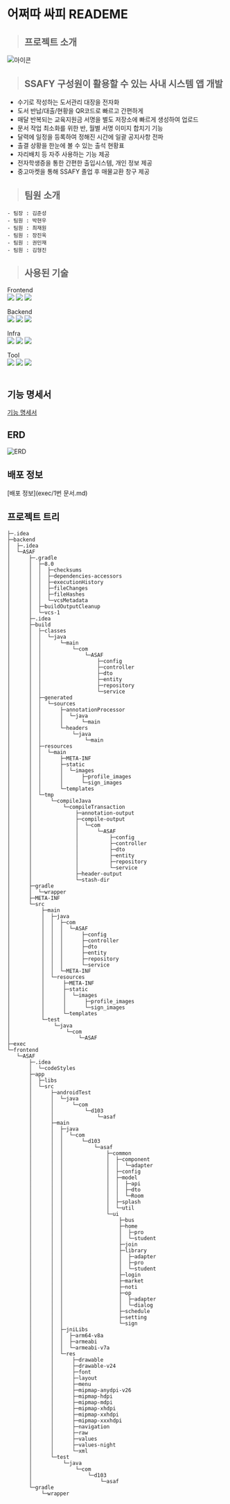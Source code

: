 # 어쩌따 싸피 READEME

> ## 프로젝트 소개
![아이콘](asaf_real_logo.png)

><h2>SSAFY 구성원이 활용할 수 있는 사내 시스템 앱 개발</h2>

 - 수기로 작성하는 도서관리 대장을 전자화
 - 도서 반납/대출/현황을 QR코드로 빠르고 간편하게
 - 매달 반복되는 교육지원금 서명을 별도 저장소에 빠르게 생성하여 업로드
 - 문서 작업 최소화를 위한 반, 월별 서명 이미지 합치기 기능
 - 달력에 일정을 등록하여 정해진 시간에 일괄 공지사항 전파
 - 출결 상황을 한눈에 볼 수 있는 출석 현황표
 - 자리배치 등 자주 사용하는 기능 제공
 - 전자학생증을 통한 간편한 출입시스템, 개인 정보 제공
 - 중고마켓을 통해 SSAFY 졸업 후 매물교환 창구 제공
    

> ## 팀원 소개

    - 팀장 : 김준성
    - 팀원 : 박현우
    - 팀원 : 최재원
    - 팀원 : 장진욱
    - 팀원 : 권민재
    - 팀원 : 김형진


>## **사용된 기술**
Frontend<br>
<img src="https://img.shields.io/badge/android-3DDC84?style=for-the-badge&logo=android&logoColor=white">
<img src="https://img.shields.io/badge/nfc-002E5F?style=for-the-badge&logo=nfc&logoColor=white">
<img src="https://img.shields.io/badge/ibeacon-3D7EBB?style=for-the-badge&logo=ibeacon&logoColor=white">

Backend<br>
<img src="https://img.shields.io/badge/springboot-6DB33F?style=for-the-badge&logo=springboot&logoColor=white">
<img src="https://img.shields.io/badge/hibernate-59666C?style=for-the-badge&logo=hibernate&logoColor=white">
<img src="https://img.shields.io/badge/postgresql-4169E1?style=for-the-badge&logo=postgresql&logoColor=white">

Infra<br>
<img src="https://img.shields.io/badge/jenkins-D24939?style=for-the-badge&logo=jenkins&logoColor=white">
<img src="https://img.shields.io/badge/amazonec2-FF9900?style=for-the-badge&logo=amazonec2&logoColor=white">
<img src="https://img.shields.io/badge/nginx-009639?style=for-the-badge&logo=nginx&logoColor=white">

Tool<br>
<img src="https://img.shields.io/badge/notion-000000?style=for-the-badge&logo=notion&logoColor=white">
<img src="https://img.shields.io/badge/git-F05032?style=for-the-badge&logo=git&logoColor=white">
<img src="https://img.shields.io/badge/gitlab-FC6D26?style=for-the-badge&logo=gitlab&logoColor=white">
<br><br>

## 기능 명세서

 [기능 명세서](https://docs.google.com/spreadsheets/d/1YXWEoj4FwIA5q2wiOGrWThPSlwKs1TSfE4VgIX8EKCw/edit#gid=0)

 ## ERD
 ![ERD](ERD.png)

 ## 배포 정보 

 [배포 정보](exec/1번 문서.md)

 ## 프로젝트 트리
 ```
 ├─.idea
├─backend
│  ├─.idea
│  └─ASAF
│      ├─.gradle
│      │  ├─8.0
│      │  │  ├─checksums
│      │  │  ├─dependencies-accessors
│      │  │  ├─executionHistory
│      │  │  ├─fileChanges
│      │  │  ├─fileHashes
│      │  │  └─vcsMetadata
│      │  ├─buildOutputCleanup
│      │  └─vcs-1
│      ├─.idea
│      ├─build
│      │  ├─classes
│      │  │  └─java
│      │  │      └─main
│      │  │          └─com
│      │  │              └─ASAF
│      │  │                  ├─config
│      │  │                  ├─controller
│      │  │                  ├─dto
│      │  │                  ├─entity
│      │  │                  ├─repository
│      │  │                  └─service
│      │  ├─generated
│      │  │  └─sources
│      │  │      ├─annotationProcessor
│      │  │      │  └─java
│      │  │      │      └─main
│      │  │      └─headers
│      │  │          └─java
│      │  │              └─main
│      │  ├─resources
│      │  │  └─main
│      │  │      ├─META-INF
│      │  │      ├─static
│      │  │      │  └─images
│      │  │      │      ├─profile_images
│      │  │      │      └─sign_images
│      │  │      └─templates
│      │  └─tmp
│      │      └─compileJava
│      │          └─compileTransaction
│      │              ├─annotation-output
│      │              ├─compile-output
│      │              │  └─com
│      │              │      └─ASAF
│      │              │          ├─config
│      │              │          ├─controller
│      │              │          ├─dto
│      │              │          ├─entity
│      │              │          ├─repository
│      │              │          └─service
│      │              ├─header-output
│      │              └─stash-dir
│      ├─gradle
│      │  └─wrapper
│      ├─META-INF
│      └─src
│          ├─main
│          │  ├─java
│          │  │  ├─com
│          │  │  │  └─ASAF
│          │  │  │      ├─config
│          │  │  │      ├─controller
│          │  │  │      ├─dto
│          │  │  │      ├─entity
│          │  │  │      ├─repository
│          │  │  │      └─service
│          │  │  └─META-INF
│          │  └─resources
│          │      ├─META-INF
│          │      ├─static
│          │      │  └─images
│          │      │      ├─profile_images
│          │      │      └─sign_images
│          │      └─templates
│          └─test
│              └─java
│                  └─com
│                      └─ASAF
├─exec
└─frontend
    └─ASAF
        ├─.idea
        │  └─codeStyles
        ├─app
        │  ├─libs
        │  └─src
        │      ├─androidTest
        │      │  └─java
        │      │      └─com
        │      │          └─d103
        │      │              └─asaf
        │      ├─main
        │      │  ├─java
        │      │  │  └─com
        │      │  │      └─d103
        │      │  │          └─asaf
        │      │  │              ├─common
        │      │  │              │  ├─component
        │      │  │              │  │  └─adapter
        │      │  │              │  ├─config
        │      │  │              │  ├─model
        │      │  │              │  │  ├─api
        │      │  │              │  │  ├─dto
        │      │  │              │  │  └─Room
        │      │  │              │  ├─splash
        │      │  │              │  └─util
        │      │  │              └─ui
        │      │  │                  ├─bus
        │      │  │                  ├─home
        │      │  │                  │  ├─pro
        │      │  │                  │  └─student
        │      │  │                  ├─join
        │      │  │                  ├─library
        │      │  │                  │  ├─adapter
        │      │  │                  │  ├─pro
        │      │  │                  │  └─student
        │      │  │                  ├─login
        │      │  │                  ├─market
        │      │  │                  ├─noti
        │      │  │                  ├─op
        │      │  │                  │  ├─adapter
        │      │  │                  │  └─dialog
        │      │  │                  ├─schedule
        │      │  │                  ├─setting
        │      │  │                  └─sign
        │      │  ├─jniLibs
        │      │  │  ├─arm64-v8a
        │      │  │  ├─armeabi
        │      │  │  └─armeabi-v7a
        │      │  └─res
        │      │      ├─drawable
        │      │      ├─drawable-v24
        │      │      ├─font
        │      │      ├─layout
        │      │      ├─menu
        │      │      ├─mipmap-anydpi-v26
        │      │      ├─mipmap-hdpi
        │      │      ├─mipmap-mdpi
        │      │      ├─mipmap-xhdpi
        │      │      ├─mipmap-xxhdpi
        │      │      ├─mipmap-xxxhdpi
        │      │      ├─navigation
        │      │      ├─raw
        │      │      ├─values
        │      │      ├─values-night
        │      │      └─xml
        │      └─test
        │          └─java
        │              └─com
        │                  └─d103
        │                      └─asaf
        └─gradle
            └─wrapper
```

